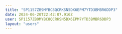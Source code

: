 ```yaml
---
title: "SP1157ZB9MYBC8QCRKSN5DX6EPM7YTD3BMBR6DDP3"
date: 2024-06-20T22:42:07.916Z
user: SP1157ZB9MYBC8QCRKSN5DX6EPM7YTD3BMBR6DDP3
layout: "users"
---
```

    